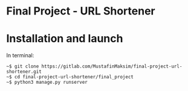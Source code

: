 # Final Project - URL Shortener


# Installation and launch

In terminal:

```console
~$ git clone https://gitlab.com/MustafinMaksim/final-project-url-shortener.git
~$ cd final-project-url-shortener/final_project
~$ python3 manage.py runserver
```
